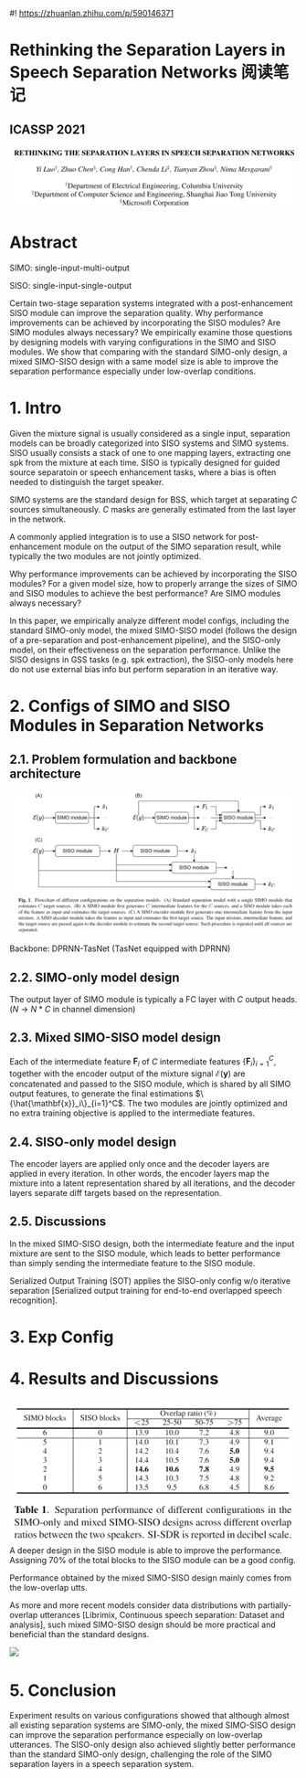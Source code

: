 #! https://zhuanlan.zhihu.com/p/590146371
# Rethinking the Separation Layers in Speech Separation Networks 阅读笔记
## ICASSP 2021
![](https://raw.githubusercontent.com/FYJNEVERFOLLOWS/Picture-Bed/main/202212/20221202145327.png)
# Abstract

SIMO: single-input-multi-output

SISO: single-input-single-output

Certain two-stage separation systems integrated with a post-enhancement SISO module can improve the separation quality. Why performance improvements can be achieved by incorporating the SISO modules? Are SIMO modules always necessary? We empirically examine those questions by designing models with varying configurations in the SIMO and SISO modules. We show that comparing with the standard SIMO-only design, a mixed SIMO-SISO design with a same model size is able to improve the separation performance especially under low-overlap conditions.

# 1. Intro
Given the mixture signal is usually considered as a single input, separation models can be broadly categorized into SISO systems and SIMO systems. SISO usually consists a stack of one to one mapping layers, extracting one spk from the mixture at each time. SISO is typically designed for guided source separatoin or speech enhancement tasks, where a bias is often needed to distinguish the target speaker.

SIMO systems are the standard design for BSS, which target at separating $C$ sources simultaneously. $C$ masks are generally estimated from the last layer in the network.

A commonly applied integration is to use a SISO network for post-enhancement module on the output of the SIMO separation result, while typically the two modules are not jointly optimized.

Why performance improvements can be achieved by incorporating the SISO modules? For a given model size, how to properly arrange the sizes of SIMO and SISO modules to achieve the best performance? Are SIMO modules always necessary?

In this paper, we empirically analyze different model configs, including the standard SIMO-only model, the mixed SIMO-SISO model (follows the design of a pre-separation and post-enhancement pipeline), and the SISO-only model, on their effectiveness on the separation performance. Unlike the SISO designs in GSS tasks (e.g. spk extraction), the SISO-only models here do not use external bias info but perform separation in an iterative way.

# 2. Configs of SIMO and SISO Modules in Separation Networks
## 2.1. Problem formulation and backbone architecture
![](https://raw.githubusercontent.com/FYJNEVERFOLLOWS/Picture-Bed/main/202212/20221202215503.png)

Backbone: DPRNN-TasNet (TasNet equipped with DPRNN)

## 2.2. SIMO-only model design
The output layer of SIMO module is typically a FC layer with $C$ output heads. ($N$ -> $N * C$ in channel dimension)

## 2.3. Mixed SIMO-SISO model design
Each of the intermediate feature $\mathbf{F}_i$ of $C$ intermediate features $\{\mathbf{F}_i\}_{i=1}^C$, together with the encoder output of the mixture signal $\mathcal{E}(\mathbf{y})$ are concatenated and passed to the SISO module, which is shared by all SIMO output features, to generate the final estimations $\{\hat{\mathbf{x}}_i\}_{i=1}^C$. The two modules are jointly optimized and no extra training objective is applied to the intermediate features.

## 2.4. SISO-only model design
The encoder layers are applied only once and the decoder layers are applied in every iteration. In other words, the encoder layers map the mixture into a latent representation shared by all iterations, and the decoder layers separate diff targets based on the representation.

## 2.5. Discussions
In the mixed SIMO-SISO design, both the intermediate feature and the input mixture are sent to the SISO module, which leads to better performance than simply sending the intermediate feature to the SISO module.

Serialized Output Training (SOT) applies the SISO-only config w/o iterative separation [Serialized output training for end-to-end overlapped speech recognition].

# 3. Exp Config

# 4. Results and Discussions
![](https://raw.githubusercontent.com/FYJNEVERFOLLOWS/Picture-Bed/main/202212/20221203000304.png)
A deeper design in the SISO module is able to improve the performance. Assigning 70% of the total blocks to the SISO module can be a good config.

Performance obtained by the mixed SIMO-SISO design mainly comes from the low-overlap utts.

As more and more recent models consider data distributions with partially-overlap utterances [Librimix, Continuous speech separation: Dataset and analysis], such mixed SIMO-SISO design should be more practical and beneficial than the standard designs.

![](https://tva1.sinaimg.cn/large/008vxvgGgy1h8rxbzzgs9j30vw0dm76k.jpg)


# 5. Conclusion
Experiment results on various configurations showed that although almost all existing separation systems are SIMO-only, the mixed SIMO-SISO design can improve the separation performance especially on low-overlap utterances. The SISO-only design also achieved slightly better performance than the standard SIMO-only design, challenging the role of the SIMO separation layers in a speech separation system.
